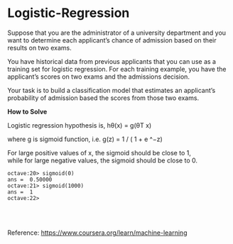 # Logistic-Regression

Suppose that you are the administrator of a university department and you want to determine each applicant’s chance of admission based on their results on two exams. 

You have historical data from previous applicants that you can use as a training set for logistic regression. For each training example, you have the applicant’s scores on two exams and the admissions decision.

Your task is to build a classification model that estimates an applicant’s probability of admission based the scores from those two exams. 

<b>How to Solve</b>

Logistic regression hypothesis is,  hθ(x) = g(θT x) 

where g is sigmoid function, i.e. g(z) = 1 / ( 1 + e ^−z)

For large positive values of x, the sigmoid should be close to 1, <br>
while for large negative values, the sigmoid should be close to 0. 

    octave:20> sigmoid(0)
    ans =  0.50000
    octave:21> sigmoid(1000)
    ans =  1
    octave:22>





<br><br>

Reference: https://www.coursera.org/learn/machine-learning
